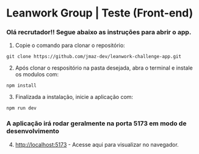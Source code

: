 # Leanwork Group | Teste (Front-end)

### Olá recrutador!! Segue abaixo as instruções para abrir o app.

1. Copie o comando para clonar o repositório:

```
git clone https://github.com/jmaz-dev/leanwork-challenge-app.git
```

2. Após clonar o respositório na pasta desejada, abra o terminal e instale os modulos com:

`npm install`

3. Finalizada a instalação, inicie a aplicação com:

`npm run dev`

### A aplicação irá rodar geralmente na porta 5173 em modo de desenvolvimento

4. [http://localhost:5173](http://localhost:5173) - Acesse aqui para visualizar no navegador.
